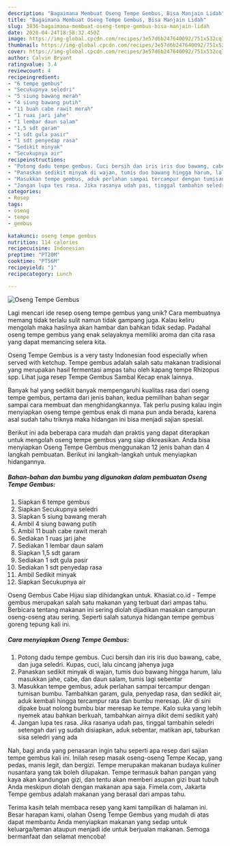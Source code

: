 ```yaml
---
description: "Bagaimana Membuat Oseng Tempe Gembus, Bisa Manjain Lidah"
title: "Bagaimana Membuat Oseng Tempe Gembus, Bisa Manjain Lidah"
slug: 3836-bagaimana-membuat-oseng-tempe-gembus-bisa-manjain-lidah
date: 2020-04-24T18:58:32.450Z
image: https://img-global.cpcdn.com/recipes/3e57d6b247640092/751x532cq70/oseng-tempe-gembus-foto-resep-utama.jpg
thumbnail: https://img-global.cpcdn.com/recipes/3e57d6b247640092/751x532cq70/oseng-tempe-gembus-foto-resep-utama.jpg
cover: https://img-global.cpcdn.com/recipes/3e57d6b247640092/751x532cq70/oseng-tempe-gembus-foto-resep-utama.jpg
author: Calvin Bryant
ratingvalue: 3.4
reviewcount: 4
recipeingredient:
- "6 tempe gembus"
- "Secukupnya seledri"
- "5 siung bawang merah"
- "4 siung bawang putih"
- "11 buah cabe rawit merah"
- "1 ruas jari jahe"
- "1 lembar daun salam"
- "1,5 sdt garam"
- "1 sdt gula pasir"
- "1 sdt penyedap rasa"
- "Sedikit minyak"
- "Secukupnya air"
recipeinstructions:
- "Potong dadu tempe gembus. Cuci bersih dan iris iris duo bawang, cabe, dan juga seledri. Kupas, cuci, lalu cincang jahenya juga"
- "Panaskan sedikit minyak di wajan, tumis duo bawang hingga harum, lalu masukkan jahe, cabe, dan daun salam, tumis lagi sebentar"
- "Masukkan tempe gembus, aduk perlahan sampai tercampur dengan tumisan bumbu. Tambahkan garam, gula, penyedap rasa, dan sedikit air, aduk kembali hingga tercampur rata dan bumbu meresap. (Air di sini dipake buat nolong bumbu biar meresap ke tempe. Kalo suka yang lebih nyemek atau bahkan berkuah, tambahkan airnya dikit demi sedikit yah)"
- "Jangan lupa tes rasa. Jika rasanya udah pas, tinggal tambahin seledri setengah dari yg sudah disiapkan, aduk sebentar, matikan api, taburkan sisa seledri yang ada"
categories:
- Resep
tags:
- oseng
- tempe
- gembus

katakunci: oseng tempe gembus 
nutrition: 114 calories
recipecuisine: Indonesian
preptime: "PT20M"
cooktime: "PT56M"
recipeyield: "1"
recipecategory: Lunch

---
```



![Oseng Tempe Gembus](https://img-global.cpcdn.com/recipes/3e57d6b247640092/751x532cq70/oseng-tempe-gembus-foto-resep-utama.jpg)

Lagi mencari ide resep oseng tempe gembus yang unik? Cara membuatnya memang tidak terlalu sulit namun tidak gampang juga. Kalau keliru mengolah maka hasilnya akan hambar dan bahkan tidak sedap. Padahal oseng tempe gembus yang enak selayaknya memiliki aroma dan cita rasa yang dapat memancing selera kita.

Oseng Tempe Gembus is a very tasty Indonesian food especially when served with ketchup. Tempe gembus adalah salah satu makanan tradisional yang merupakan hasil fermentasi ampas tahu oleh kapang tempe Rhizopus spp. Lihat juga resep Tempe Gembus Sambal Kecap enak lainnya.

Banyak hal yang sedikit banyak mempengaruhi kualitas rasa dari oseng tempe gembus, pertama dari jenis bahan, kedua pemilihan bahan segar sampai cara membuat dan menghidangkannya. Tak perlu pusing kalau ingin menyiapkan oseng tempe gembus enak di mana pun anda berada, karena asal sudah tahu triknya maka hidangan ini bisa menjadi sajian spesial.


Berikut ini ada beberapa cara mudah dan praktis yang dapat diterapkan untuk mengolah oseng tempe gembus yang siap dikreasikan. Anda bisa menyiapkan Oseng Tempe Gembus menggunakan 12 jenis bahan dan 4 langkah pembuatan. Berikut ini langkah-langkah untuk menyiapkan hidangannya.

<!--inarticleads1-->

##### Bahan-bahan dan bumbu yang digunakan dalam pembuatan Oseng Tempe Gembus:

1. Siapkan 6 tempe gembus
1. Siapkan Secukupnya seledri
1. Siapkan 5 siung bawang merah
1. Ambil 4 siung bawang putih
1. Ambil 11 buah cabe rawit merah
1. Sediakan 1 ruas jari jahe
1. Sediakan 1 lembar daun salam
1. Siapkan 1,5 sdt garam
1. Sediakan 1 sdt gula pasir
1. Sediakan 1 sdt penyedap rasa
1. Ambil Sedikit minyak
1. Siapkan Secukupnya air


Oseng Gembus Cabe Hijau siap dihidangkan untuk. Khasiat.co.id - Tempe gembus merupakan salah satu makanan yang terbuat dari ampas tahu. Berbicara tentang makanan ini sering diolah dijadikan masakan campuran oseng-oseng atau sering. Seperti salah satunya hidangan tempe gembus goreng tepung kali ini. 

<!--inarticleads2-->

##### Cara menyiapkan Oseng Tempe Gembus:

1. Potong dadu tempe gembus. Cuci bersih dan iris iris duo bawang, cabe, dan juga seledri. Kupas, cuci, lalu cincang jahenya juga
1. Panaskan sedikit minyak di wajan, tumis duo bawang hingga harum, lalu masukkan jahe, cabe, dan daun salam, tumis lagi sebentar
1. Masukkan tempe gembus, aduk perlahan sampai tercampur dengan tumisan bumbu. Tambahkan garam, gula, penyedap rasa, dan sedikit air, aduk kembali hingga tercampur rata dan bumbu meresap. (Air di sini dipake buat nolong bumbu biar meresap ke tempe. Kalo suka yang lebih nyemek atau bahkan berkuah, tambahkan airnya dikit demi sedikit yah)
1. Jangan lupa tes rasa. Jika rasanya udah pas, tinggal tambahin seledri setengah dari yg sudah disiapkan, aduk sebentar, matikan api, taburkan sisa seledri yang ada


Nah, bagi anda yang penasaran ingin tahu seperti apa resep dari sajian tempe gembus kali ini. Inilah resep masak oseng-oseng Tempe Kecap, yang pedas, manis legit, dan bergizi. Tempe merupakan makanan budaya kuliner nusantara yang tak boleh dilupakan. Tempe termasuk bahan pangan yang kaya akan kandungan gizi, dan tentu akan memberi asupan gizi buat tubuh Anda meskipun diolah dengan makanan apa saja. Fimela.com, Jakarta Tempe gembus adalah makanan yang berasal dari ampas tahu. 

Terima kasih telah membaca resep yang kami tampilkan di halaman ini. Besar harapan kami, olahan Oseng Tempe Gembus yang mudah di atas dapat membantu Anda menyiapkan makanan yang sedap untuk keluarga/teman ataupun menjadi ide untuk berjualan makanan. Semoga bermanfaat dan selamat mencoba!
